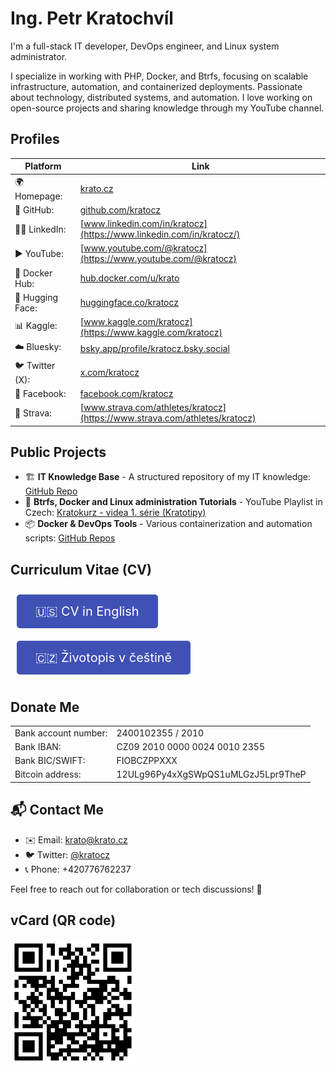 # Ing. Petr Kratochvíl

I'm a full-stack IT developer, DevOps engineer, and Linux system administrator.

I specialize in working with PHP, Docker, and Btrfs, focusing on scalable infrastructure, automation, and containerized deployments. Passionate about technology, distributed systems, and automation. I love working on open-source projects and sharing knowledge through my YouTube channel.

## Profiles

| Platform         | Link                                                                                 |
|------------------|--------------------------------------------------------------------------------------|
| 🌍 Homepage:     | [krato.cz](https://krato.cz/)                                                        |
| 🐙 GitHub:       | [github.com/kratocz](https://github.com/kratocz)                                     |
| 👨‍💼 LinkedIn:  | [www.linkedin.com/in/kratocz](https://www.linkedin.com/in/kratocz/)                  |
| ▶️ YouTube:      | [www.youtube.com/@kratocz](https://www.youtube.com/@kratocz)                         |
| 🐳 Docker Hub:   | [hub.docker.com/u/krato](https://hub.docker.com/u/krato)                             |
| 🤗 Hugging Face: | [huggingface.co/kratocz](https://huggingface.co/kratocz)                             |
| 📊 Kaggle:       | [www.kaggle.com/kratocz](https://www.kaggle.com/kratocz)                             |
| ☁️ Bluesky:      | [bsky.app/profile/kratocz.bsky.social](https://bsky.app/profile/kratocz.bsky.social) |
| 🐦 Twitter (X):  | [x.com/kratocz](https://x.com/kratocz)                                               |
| 📘 Facebook:     | [facebook.com/kratocz](https://www.facebook.com/kratocz)                             |
| 🚴 Strava:       | [www.strava.com/athletes/kratocz](https://www.strava.com/athletes/kratocz)           |

## Public Projects

- 🏗 **IT Knowledge Base** - A structured repository of my IT knowledge: [GitHub Repo](https://github.com/kratocz/shel)
- 🐧 **Btrfs, Docker and Linux administration Tutorials** - YouTube Playlist in Czech: [Kratokurz - videa 1. série (Kratotipy)](https://youtube.com/playlist?list=PLaudh7Uy_4tV-xpzPtFln51tNqA7nLJ_x&si=R_UCIlmM8ZwODst6)
- 📦 **Docker & DevOps Tools** - Various containerization and automation scripts: [GitHub Repos](https://github.com/kratocz?tab=repositories)

## Curriculum Vitae (CV)

<a href="en/cv" style="display:inline-block; padding: 15px 30px; font-size: 20px; color: white; background: rgb(64, 81, 181); text-decoration: none; border-radius: 5px; margin: 10px;">🇺🇸 CV in English</a> <a href="cs/cv" style="display:inline-block; padding: 15px 30px; font-size: 20px; color: white; background: rgb(64, 81, 181); text-decoration: none; border-radius: 5px; margin: 10px;">🇨🇿 Životopis v češtině</a>

## Donate Me

|                      |                                    |
|----------------------|------------------------------------|
| Bank account number: | 2400102355 / 2010                  |
| Bank IBAN:           | CZ09 2010 0000 0024 0010 2355      |
| Bank BIC/SWIFT:      | FIOBCZPPXXX                        |
| Bitcoin address:     | 12ULg96Py4xXgSWpQS1uMLGzJ5Lpr9TheP |

## 📬 Contact Me

- ✉️ Email: [krato@krato.cz](mailto:krato@krato.cz)
- 🐦 Twitter: [@kratocz](https://twitter.com/kratocz)
- 📞 Phone: +420776762237

Feel free to reach out for collaboration or tech discussions! 🚀

## vCard (QR code)

![QR code with contact information](./assets/qrcode-url-krato.cz-en-vcard.svg)

